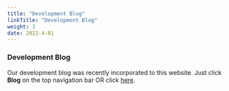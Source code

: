 ```yaml
---
title: "Development Blog"
linkTitle: "Development Blog"
weight: 3
date: 2022-4-01
---
```


### Development Blog
Our development blog was recently incorporated to this website. Just click **Blog** on the top navigation bar OR click [here](https://students.cs.ucl.ac.uk/2021/group6/blog/).

